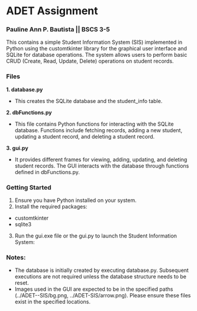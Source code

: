 # ADET Assignment 
### Pauline Ann P. Bautista || BSCS 3-5

This contains a simple Student Information System (SIS) implemented in Python using the customtkinter library for the graphical user interface and SQLite for database operations. The system allows users to perform basic CRUD (Create, Read, Update, Delete) operations on student records.

### Files
**1. database.py**
- This creates the SQLite database and the student_info table.

**2. dbFunctions.py**
- This file contains Python functions for interacting with the SQLite database. Functions include fetching records, adding a new student, updating a student record, and deleting a student record.

**3. gui.py**
- It provides different frames for viewing, adding, updating, and deleting student records. The GUI interacts with the database through functions defined in dbFunctions.py.

### Getting Started
1. Ensure you have Python installed on your system.
2. Install the required packages:
- customtkinter
- sqlite3
3. Run the gui.exe file or the gui.py to launch the Student Information System:

### Notes:
- The database is initially created by executing database.py. Subsequent executions are not required unless the database structure needs to be reset.
- Images used in the GUI are expected to be in the specified paths (../ADET--SIS/bg.png, ../ADET-SIS/arrow.png). Please ensure these files exist in the specified locations.
